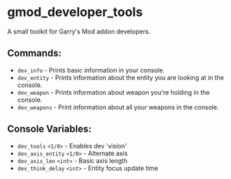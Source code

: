 # gmod_developer_tools
A small toolkit for Garry's Mod addon developers.

## Commands:
- `dev_info` - Prints basic information in your console.
- `dev_entity` - Prints information about the entity you are looking at in the console.
- `dev_weapon` - Prints information about weapon you're holding in the console.
- `dev_weapons` - Print information about all your weapons in the console.

## Console Variables:
- `dev_tools` `<1/0>` - Enables dev 'vision'
- `dev_axis_entity` `<1/0>` - Alternate axis
- `dev_axis_len` `<int>` - Basic axis length
- `dev_think_delay` `<int>` - Entity focus update time
